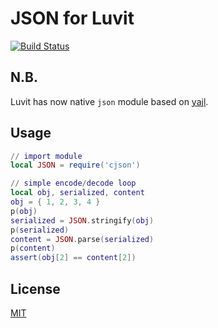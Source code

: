 JSON for Luvit
=====

[![Build Status](https://secure.travis-ci.org/dvv/luvit-cjson.png)](http://travis-ci.org/dvv/luvit-cjson)

N.B.
-----
Luvit has now native `json` module based on [yajl](https://github.com/lloyd/yajl).

Usage
-----

```lua
// import module
local JSON = require('cjson')

// simple encode/decode loop
local obj, serialized, content
obj = { 1, 2, 3, 4 }
p(obj)
serialized = JSON.stringify(obj)
p(serialized)
content = JSON.parse(serialized)
p(content)
assert(obj[2] == content[2])
```

License
-------

[MIT](dvv/luvit-cjson/license.txt)
